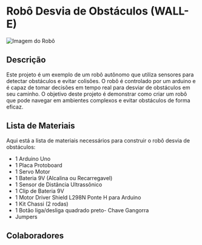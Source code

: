 # Robô Desvia de Obstáculos (WALL-E)

![Imagem do Robô](inserir-link-da-imagem.jpg)

## Descrição

Este projeto é um exemplo de um robô autônomo que utiliza sensores para detectar obstáculos e evitar colisões. O robô é controlado por um arduino e é capaz de tomar decisões em tempo real para desviar de obstáculos em seu caminho. O objetivo deste projeto é demonstrar como criar um robô que pode navegar em ambientes complexos e evitar obstáculos de forma eficaz.

## Lista de Materiais

Aqui está a lista de materiais necessários para construir o robô desvia de obstáculos:

- 1 Arduino Uno
- 1 Placa Protoboard
- 1 Servo Motor
- 1 Bateria 9V (Alcalina ou Recarregavel) 
- 1 Sensor de Distância Ultrassônico
- 1 Clip de Bateria 9V
- 1 Motor Driver Shield L298N Ponte H para Arduino
- 1 Kit Chassi (2 rodas)
- 1 Botão liga/desliga quadrado preto- Chave Gangorra
- Jumpers

## Colaboradores
